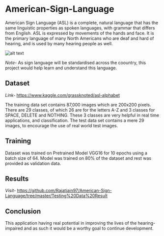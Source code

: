 # American-Sign-Language

American Sign Language (ASL) is a complete, natural language that has the same linguistic properties as spoken languages, with grammar that differs from English. ASL is expressed by movements of the hands and face. It is the primary language of many North Americans who are deaf and hard of hearing, and is used by many hearing people as well.

![alt text](https://www.nidcd.nih.gov/sites/default/files/Content%20Images/NIDCD-ASL-hands-2014.jpg)


*Note-* As sign language will be standardised across the coountry, this project would help learn and understand this language.

## Dataset
*Link-* https://www.kaggle.com/grassknoted/asl-alphabet

The training data set contains 87,000 images which are 200x200 pixels. There are 29 classes, of which 26 are for the letters A-Z and 3 classes for SPACE, DELETE and NOTHING.
These 3 classes are very helpful in real time applications, and classification.
The test data set contains a mere 29 images, to encourage the use of real world test images.

## Training
Dataset was trained on Pretrained Model VGG16 for 10 epochs using a batch size of 64. Model was trained on 80% of the dataset and rest was provided as validation data.

## Results
*Visit-* https://github.com/Rajatjain97/American-Sign-Language/tree/master/Testing%20Data%20Result

## Conclusion
This application having real potential in improving the lives of the hearing-impaired and as such it would be a worthy goal to continue development.

